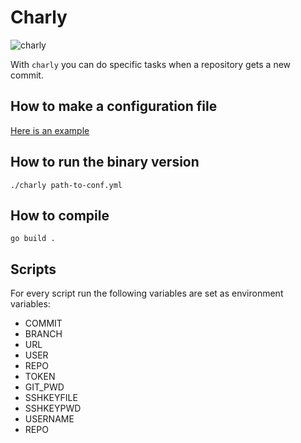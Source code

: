 # Charly
![charly](https://github.com/cooperspencer/charly/blob/main/charly.png)

With `charly` you can do specific tasks when a repository gets a new commit.

## How to make a configuration file
[Here is an example](https://github.com/cooperspencer/charly/blob/main/conf.example.yaml)

## How to run the binary version
`./charly path-to-conf.yml`

## How to compile
`go build .`

## Scripts
For every script run the following variables are set as environment variables:
- COMMIT
- BRANCH 
- URL 
- USER
- REPO
- TOKEN
- GIT_PWD
- SSHKEYFILE
- SSHKEYPWD
- USERNAME
- REPO